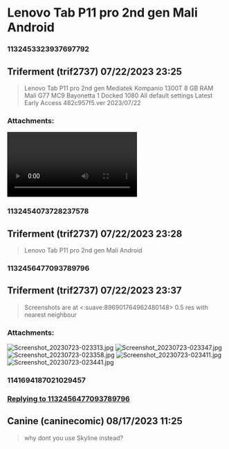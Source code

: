 # Lenovo Tab P11 pro 2nd gen Mali Android
### 1132453323937697792
## Triferment (trif2737) 07/22/2023 23:25 

> Lenovo Tab P11 pro 2nd gen 
> Mediatek Kompanio 1300T 
> 8 GB RAM
> Mali G77 MC9
> Bayonetta 1 
> Docked 1080
> All default settings
> Latest Early Access 482c957f5.ver 2023/07/22
### Attachments: 
![YouCut_20230723_022305528.mp4](https://yuzudiscordbackup.s3.us-west-2.amazonaws.com/files-media/1132453323937697792_YouCut_20230723_022305528.mp4)

### 1132454073728237578
## Triferment (trif2737) 07/22/2023 23:28 

> Lenovo Tab P11 pro 2nd gen Mali Android

### 1132456477093789796
## Triferment (trif2737) 07/22/2023 23:37 

> Screenshots are at <:suave:896901764962480148> 0.5 res with nearest neighbour
### Attachments: 
![Screenshot_20230723-023313.jpg](https://yuzudiscordbackup.s3.us-west-2.amazonaws.com/files-media/1132456477093789796_Screenshot_20230723-023313.jpg)
![Screenshot_20230723-023347.jpg](https://yuzudiscordbackup.s3.us-west-2.amazonaws.com/files-media/1132456477093789796_Screenshot_20230723-023347.jpg)
![Screenshot_20230723-023358.jpg](https://yuzudiscordbackup.s3.us-west-2.amazonaws.com/files-media/1132456477093789796_Screenshot_20230723-023358.jpg)
![Screenshot_20230723-023411.jpg](https://yuzudiscordbackup.s3.us-west-2.amazonaws.com/files-media/1132456477093789796_Screenshot_20230723-023411.jpg)
![Screenshot_20230723-023441.jpg](https://yuzudiscordbackup.s3.us-west-2.amazonaws.com/files-media/1132456477093789796_Screenshot_20230723-023441.jpg)

### 1141694187021029457
### [Replying to 1132456477093789796](#1132456477093789796)
## Canine (caninecomic) 08/17/2023 11:25 

> why dont you use Skyline instead?

